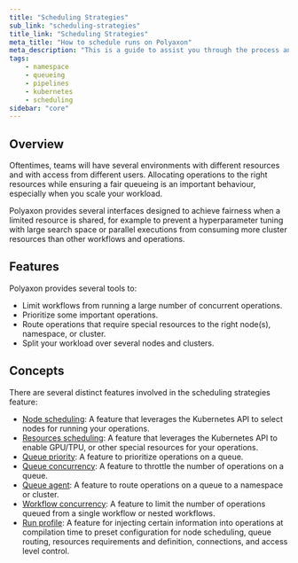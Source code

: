 ```yaml
---
title: "Scheduling Strategies"
sub_link: "scheduling-strategies"
title_link: "Scheduling Strategies"
meta_title: "How to schedule runs on Polyaxon"
meta_description: "This is a guide to assist you through the process and strategies for scheduling your runs."
tags:
    - namespace
    - queueing
    - pipelines
    - kubernetes
    - scheduling
sidebar: "core"
---
```


## Overview

Oftentimes, teams will have several environments with different resources and with access from different users.
Allocating operations to the right resources while ensuring a fair queueing is an important behaviour, especially when you scale your workload.

Polyaxon provides several interfaces designed to achieve fairness when a limited resource is shared, 
for example to prevent a hyperparameter tuning with large search space or parallel executions from consuming more cluster resources than other workflows and operations.

## Features

Polyaxon provides several tools to:
 * Limit workflows from running a large number of concurrent operations.
 * Prioritize some important operations.
 * Route operations that require special resources to the right node(s), namespace, or cluster.
 * Split your workload over several nodes and clusters.
 
## Concepts   

There are several distinct features involved in the scheduling strategies feature:

 * [Node scheduling](/docs/core/scheduling-strategies/node-scheduling/): A feature that leverages the Kubernetes API to select nodes for running your operations.
 * [Resources scheduling](/docs/core/scheduling-strategies/resources-scheduling/): A feature that leverages the Kubernetes API to enable GPU/TPU, or other special resources for your operations.
 * [Queue priority](/docs/core/scheduling-strategies/queue-routing/#priority): A feature to prioritize operations on a queue.
 * [Queue concurrency](/docs/core/scheduling-strategies/queue-routing/#concurrency): A feature to throttle the number of operations on a queue.
 * [Queue agent](/docs/core/scheduling-strategies/queue-routing/#agent): A feature to route operations on a queue to a namespace or cluster. 
 * [Workflow concurrency](/docs/core/scheduling-strategies/queue-routing/#concurrency): A feature to limit the number of operations queued from a single workflow or nested workflows. 
 * [Run profile](/docs/core/scheduling-strategies/run-profiles/): A feature for injecting certain information into operations at compilation time to preset configuration 
   for node scheduling, queue routing, resources requirements and definition, connections, and access level control.
